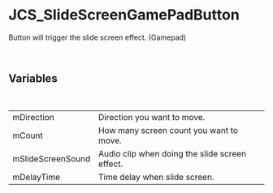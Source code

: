 <div id="content-header">
  <h1>JCS_SlideScreenGamePadButton</h1>
</div>

<p>
  Button will trigger the slide screen effect. (Gamepad)
</p>


<br/>
<h2>Variables</h2>
<br/>

<table>
  <tr>
    <td>mDirection</td>
    <td>Direction you want to move.</td>
  </tr>
  <tr>
    <td>mCount</td>
    <td>How many screen count you want to move.</td>
  </tr>
  <tr>
    <td>mSlideScreenSound</td>
    <td>Audio clip when doing the slide screen effect.</td>
  </tr>
  <tr>
    <td>mDelayTime</td>
    <td>Time delay when slide screen.</td>
  </tr>
</table>
